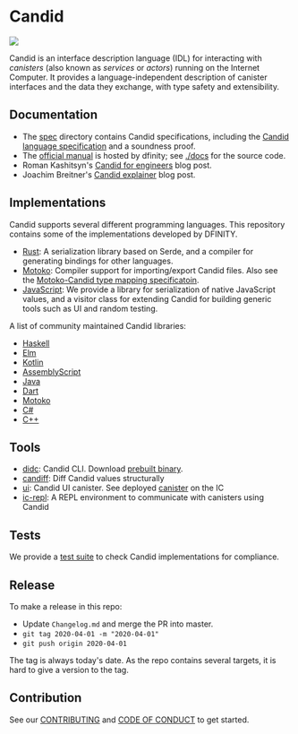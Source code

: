 # Candid

![](https://github.com/dfinity/candid/workflows/Rust/badge.svg)


Candid is an interface description language (IDL) for interacting with _canisters_ (also known as _services_ or _actors_) running on the Internet Computer. It provides a language-independent description of canister interfaces and
the data they exchange, with type safety and extensibility.

## Documentation

* The [spec](spec/) directory contains Candid specifications, including the [Candid language specification](spec/Candid.md) and a soundness proof.
* The [official manual](https://internetcomputer.org/docs/current/developer-docs/build/candid/candid-intro/) is hosted by dfinity; see [./docs](docs/) for the source code.
* Roman Kashitsyn's [Candid for engineers](https://mmapped.blog/posts/20-candid-for-engineers.html) blog post.
* Joachim Breitner's [Candid explainer](https://www.joachim-breitner.de/blog/782-A_Candid_explainer__The_rough_idea) blog post.

## Implementations

Candid supports several different programming languages.
This repository contains some of the implementations developed by DFINITY.

* [Rust](rust/): A serialization library based on Serde, and a compiler for generating bindings for other languages.
* [Motoko](https://github.com/dfinity/motoko): Compiler support for importing/export Candid files. Also see the [Motoko-Candid type mapping specificatoin](https://github.com/dfinity/motoko/blob/master/design/IDL-Motoko.md).
* [JavaScript](https://github.com/dfinity/agent-js/tree/main/packages/candid): We provide a library for serialization of native JavaScript values, and a visitor class for extending Candid for building generic tools such as UI and random testing.

A list of community maintained Candid libraries:

* [Haskell](https://github.com/nomeata/haskell-candid)
* [Elm](https://github.com/chenyan2002/ic-elm/)
* [Kotlin](https://github.com/seniorjoinu/candid-kt)
* [AssemblyScript](https://github.com/rckprtr/cdk-as/tree/master/packages/cdk/assembly/candid)
* [Java](https://github.com/ic4j/ic4j-candid)
* [Dart](https://github.com/levifeldman/ic_tools_dart)
* [Motoko](https://github.com/edjcase/motoko_candid)
* [C#](https://github.com/edjCase/ICP.NET/tree/main/src/Candid)
* [C++](https://github.com/icppWorld/icpp-candid)

## Tools

* [didc](tools/didc): Candid CLI. Download [prebuilt binary](https://github.com/dfinity/candid/releases).
* [candiff](tools/candiff): Diff Candid values structurally
* [ui](tools/ui): Candid UI canister. See deployed [canister](https://a4gq6-oaaaa-aaaab-qaa4q-cai.raw.ic0.app/) on the IC
* [ic-repl](https://github.com/chenyan2002/ic-repl): A REPL environment to communicate with canisters using Candid

## Tests

We provide a [test suite](test/) to check Candid implementations for compliance.

## Release

To make a release in this repo:

* Update `Changelog.md` and merge the PR into master.
* `git tag 2020-04-01 -m "2020-04-01"`
* `git push origin 2020-04-01`

The tag is always today's date. As the repo contains several targets, it is hard to give a version to the tag.

## Contribution

See our [CONTRIBUTING](.github/CONTRIBUTING.md) and [CODE OF CONDUCT](.github/CODE_OF_CONDUCT.md) to get started.
